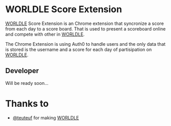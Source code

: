 # WORLDLE Score Extension

[WORLDLE](https://worldle.teuteuf.fr/) Score Extension is an Chrome extension that syncronize a score from each day to a score board. That is used to present a scoreboard online and compete with other in [WORLDLE](https://worldle.teuteuf.fr/).

The Chrome Extension is using Auth0 to handle users and the only data that is stored is the username and a score for each day of partisipation on [WORLDLE](https://worldle.teuteuf.fr/).

## Developer

Will be ready soon...

# Thanks to

* [@teuteuf](https://twitter.com/teuteuf) for making [WORLDLE](https://worldle.teuteuf.fr/)
